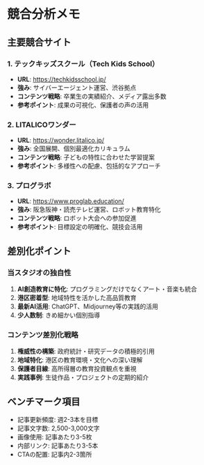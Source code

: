# 競合分析メモ

## 主要競合サイト

### 1. テックキッズスクール（Tech Kids School）
- **URL**: https://techkidsschool.jp/
- **強み**: サイバーエージェント運営、渋谷拠点
- **コンテンツ戦略**: 卒業生の実績紹介、メディア露出多数
- **参考ポイント**: 成果の可視化、保護者の声の活用

### 2. LITALICOワンダー
- **URL**: https://wonder.litalico.jp/
- **強み**: 全国展開、個別最適化カリキュラム
- **コンテンツ戦略**: 子どもの特性に合わせた学習提案
- **参考ポイント**: 多様性への配慮、包括的なアプローチ

### 3. プログラボ
- **URL**: https://www.proglab.education/
- **強み**: 阪急阪神・読売テレビ運営、ロボット教育特化
- **コンテンツ戦略**: ロボット大会への参加促進
- **参考ポイント**: 目標設定の明確化、競技会活用

## 差別化ポイント

### 当スタジオの独自性
1. **AI創造教育に特化**: プログラミングだけでなくアート・音楽も統合
2. **港区密着型**: 地域特性を活かした高品質教育
3. **最新AI活用**: ChatGPT、Midjourney等の実践的活用
4. **少人数制**: きめ細かい個別指導

### コンテンツ差別化戦略
1. **権威性の構築**: 政府統計・研究データの積極的引用
2. **地域特化**: 港区の教育環境・文化への深い理解
3. **保護者目線**: 高所得層の教育投資観点を重視
4. **実践事例**: 生徒作品・プロジェクトの定期的紹介

## ベンチマーク項目
- 記事更新頻度: 週2-3本を目標
- 記事文字数: 2,500-3,000文字
- 画像使用: 記事あたり3-5枚
- 内部リンク: 記事あたり3-5本
- CTAの配置: 記事内2-3箇所